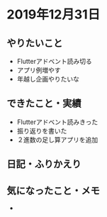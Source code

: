 # 2019年12月31日

## やりたいこと

- Flutterアドベント読み切る
- アプリ例増やす
- 年越し企画やりたいな

## できたこと・実績

- Flutterアドベント読みきった
- 振り返りを書いた
- ２進数の足し算アプリを追加

## 日記・ふりかえり

>  

## 気になったこと・メモ

- 
